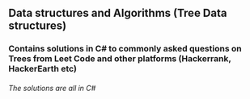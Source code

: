 ## Data structures and Algorithms (Tree Data structures)

### Contains solutions in C# to commonly asked questions on Trees from Leet Code and other platforms (Hackerrank, HackerEarth etc)

###### The solutions are all in C#
